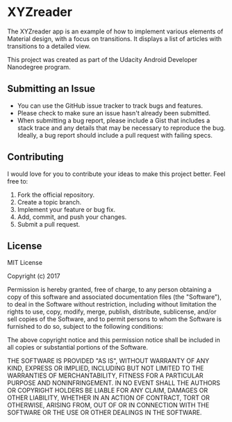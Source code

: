 # XYZreader

The XYZreader app is an example of how to implement various elements of Material design, with a focus on transitions. It displays a list of articles with transitions to a detailed view.

This project was created as part of the Udacity Android Developer Nanodegree program.

## Submitting an Issue

* You can use the GitHub issue tracker to track bugs and features.
* Please check to make sure an issue hasn't already been submitted.
* When submitting a bug report, please include a Gist that includes a stack trace and any details that may be necessary to reproduce the bug. Ideally, a bug report should include a pull request with failing specs.

## Contributing

I would love for you to contribute your ideas to make this project better. Feel free to:

1. Fork the official repository.
2. Create a topic branch.
3. Implement your feature or bug fix.
4. Add, commit, and push your changes.
5. Submit a pull request.

## License

MIT License

Copyright (c) 2017 

Permission is hereby granted, free of charge, to any person obtaining a copy
of this software and associated documentation files (the "Software"), to deal
in the Software without restriction, including without limitation the rights
to use, copy, modify, merge, publish, distribute, sublicense, and/or sell
copies of the Software, and to permit persons to whom the Software is
furnished to do so, subject to the following conditions:

The above copyright notice and this permission notice shall be included in all
copies or substantial portions of the Software.

THE SOFTWARE IS PROVIDED "AS IS", WITHOUT WARRANTY OF ANY KIND, EXPRESS OR
IMPLIED, INCLUDING BUT NOT LIMITED TO THE WARRANTIES OF MERCHANTABILITY,
FITNESS FOR A PARTICULAR PURPOSE AND NONINFRINGEMENT. IN NO EVENT SHALL THE
AUTHORS OR COPYRIGHT HOLDERS BE LIABLE FOR ANY CLAIM, DAMAGES OR OTHER
LIABILITY, WHETHER IN AN ACTION OF CONTRACT, TORT OR OTHERWISE, ARISING FROM,
OUT OF OR IN CONNECTION WITH THE SOFTWARE OR THE USE OR OTHER DEALINGS IN THE
SOFTWARE.
